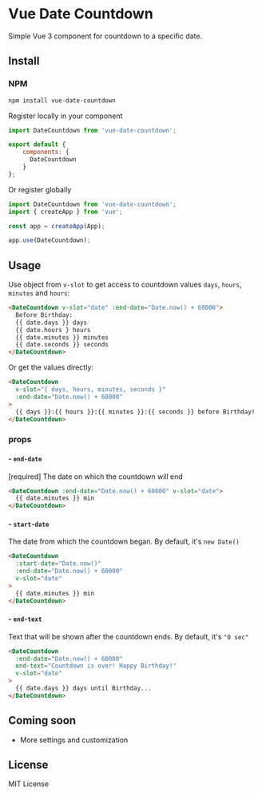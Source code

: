 # Vue Date Countdown

Simple Vue 3 component for countdown to a specific date.

## Install

### NPM

```bash
npm install vue-date-countdown
```

Register locally in your component
```js
import DateCountdown from 'vue-date-countdown';

export default {
    components: {
      DateCountdown
    }
};
```

Or register globally
```js
import DateCountdown from 'vue-date-countdown';
import { createApp } from 'vue';

const app = createApp(App);

app.use(DateCountdown);
```

## Usage

Use object from `v-slot` to get access to countdown values `days`, `hours`, `minutes` and `hours`:

```html
<DateCountdown v-slot="date" :end-date="Date.now() + 60000">
  Before Birthday:
  {{ date.days }} days
  {{ date.hours } hours
  {{ date.minutes }} minutes
  {{ date.seconds }} seconds
</DateCountdown>
``` 

Or get the values directly:

```html
<DateCountdown
  v-slot="{ days, hours, minutes, seconds }"
  :end-date="Date.now() + 60000"
>
  {{ days }}:{{ hours }}:{{ minutes }}:{{ seconds }} before Birthday!
</DateCountdown>
``` 

### props
#### - `end-date`
[required] The date on which the countdown will end

```html
<DateCountdown :end-date="Date.now() + 60000" v-slot="date">
  {{ date.minutes }} min
</DateCountdown>
```

#### - `start-date`
The date from which the countdown began. By default, it's `new Date()`

```html
<DateCountdown
  :start-date="Date.now()"
  :end-date="Date.now() + 60000"
  v-slot="date"
>
  {{ date.minutes }} min
</DateCountdown>
```

#### - `end-text`
Text that will be shown after the countdown ends. By default, it's `"0 sec"`

```html
<DateCountdown
  :end-date="Date.now() + 60000"
  end-text="Countdown is over! Happy Birthday!"
  v-slot="date"
>
  {{ date.days }} days until Birthday...
</DateCountdown>
```

## Coming soon

* More settings and customization

## License

MIT License
